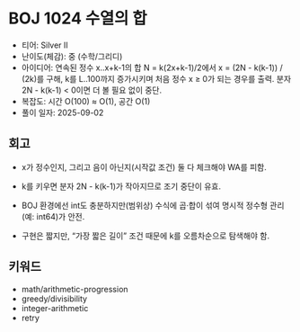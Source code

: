 # BOJ 1024 수열의 합

- 티어: Silver II
- 난이도(체감): 중 (수학/그리디)
- 아이디어: 연속된 정수 x..x+k-1의 합 N = k(2x+k-1)/2에서 x = (2N - k(k-1)) / (2k)를 구해, k를 L..100까지 증가시키며 처음 정수 x ≥ 0가 되는 경우를 출력. 분자 2N - k(k-1) < 0이면 더 볼 필요 없이 중단.
- 복잡도: 시간 O(100) ≈ O(1), 공간 O(1)
- 풀이 일자: 2025-09-02

## 회고

- x가 정수인지, 그리고 음이 아닌지(시작값 조건) 둘 다 체크해야 WA를 피함.

- k를 키우면 분자 2N - k(k-1)가 작아지므로 조기 중단이 유효.

- BOJ 환경에선 int도 충분하지만(범위상) 수식에 곱·합이 섞여 명시적 정수형 관리(예: int64)가 안전.

- 구현은 짧지만, “가장 짧은 길이” 조건 때문에 k를 오름차순으로 탐색해야 함.

## 키워드

- math/arithmetic-progression
- greedy/divisibility
- integer-arithmetic
- retry
